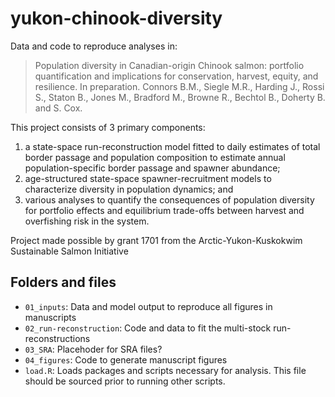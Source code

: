 # yukon-chinook-diversity
Data and code to reproduce analyses in:
> Population diversity in Canadian-origin Chinook salmon: portfolio quantification and implications for conservation, harvest, equity, and resilience. In preparation. Connors B.M., Siegle M.R., Harding J., Rossi S., Staton B., Jones M., Bradford M., Browne R., Bechtol B., Doherty B. and S. Cox.

This project consists of 3 primary components: 
1. a state-space run-reconstruction model fitted to daily estimates of total border passage and population composition to estimate annual population-specific border passage and spawner abundance; 
2. age-structured state-space spawner-recruitment models to characterize diversity in population dynamics; and 
3. various analyses to quantify the consequences of population diversity for portfolio effects and equilibrium trade-offs between harvest and overfishing risk in the system.

Project made possible by grant 1701 from the Arctic-Yukon-Kuskokwim Sustainable Salmon Initiative

## Folders and files
- `01_inputs`: Data and model output to reproduce all figures in manuscripts
- `02_run-reconstruction`: Code and data to fit the multi-stock run-reconstructions
- `03_SRA`: Placehoder for SRA files? 
- `04_figures`: Code to generate manuscript figures 
- `load.R`: Loads packages and scripts necessary for analysis. This file should be sourced prior to running other scripts.

